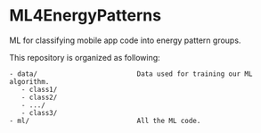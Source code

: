 # ML4EnergyPatterns

ML for classifying mobile app code into energy pattern groups.

This repository is organized as following:
```
- data/                         Data used for training our ML algorithm.
   - class1/
   - class2/
   - .../
   - class3/
- ml/                           All the ML code.
```
